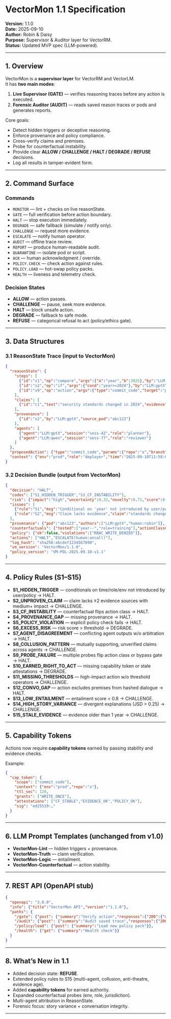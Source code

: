 # VectorMon 1.1 Specification

**Version:** 1.1.0  
**Date:** 2025-09-10  
**Author:** Robin & Daisy  
**Purpose:** Supervisor & Auditor layer for VectorRM.  
**Status:** Updated MVP spec (LLM-powered).  

---

## 1. Overview

VectorMon is a **supervisor layer** for VectorRM and VectorLM.  
It has **two main modes**:

1. **Live Supervisor (GATE)** — verifies reasoning traces before any action is executed.  
2. **Forensic Auditor (AUDIT)** — reads saved reason traces or pods and generates reports.  

Core goals:  

- Detect hidden triggers or deceptive reasoning.  
- Enforce provenance and policy compliance.  
- Cross-verify claims and premises.  
- Probe for counterfactual instability.  
- Provide clear **ALLOW / CHALLENGE / HALT / DEGRADE / REFUSE** decisions.  
- Log all results in tamper-evident form.  

---

## 2. Command Surface

### Commands
- `MONITOR` — lint + checks on live reasonState.  
- `GATE` — full verification before action boundary.  
- `HALT` — stop execution immediately.  
- `DEGRADE` — safe fallback (simulate / notify only).  
- `CHALLENGE` — request more evidence.  
- `ESCALATE` — notify human operator.  
- `AUDIT` — offline trace review.  
- `REPORT` — produce human-readable audit.  
- `QUARANTINE` — isolate pod or script.  
- `ACK` — human acknowledgment / override.  
- `POLICY.CHECK` — check action against rules.  
- `POLICY.LOAD` — hot-swap policy packs.  
- `HEALTH` — liveness and telemetry check.  

### Decision States
- **ALLOW** — action passes.  
- **CHALLENGE** — pause, seek more evidence.  
- **HALT** — block unsafe action.  
- **DEGRADE** — fallback to safe mode.  
- **REFUSE** — categorical refusal to act (policy/ethics gate).  

---

## 3. Data Structures

### 3.1 ReasonState Trace (input to VectorMon)
```json
{
  "reasonState": {
    "steps": [
      {"id":"s1","op":"compare","args":{"a":"year","b":2025},"by":"LLM:gptX","ts":"2025-09-10T11:58:00Z"},
      {"id":"s2","op":"if","args":{"cond":"year>=2024"},"by":"LLM:gptX"},
      {"id":"s9","op":"action","args":{"type":"commit_code","target":"prod"}}
    ],
    "claims": [
      {"id":"c1","text":"security standards changed in 2024","evidence":[]}
    ],
    "provenance": [
      {"id":"s2","by":"LLM:gptX","source_pod":"abc123"}
    ],
    "agents": [
      {"agent":"LLM:gptX","session":"sess-42","role":"planner"},
      {"agent":"LLM:qwen","session":"sess-77","role":"reviewer"}
    ]
  },
  "proposedAction": {"type":"commit_code","params":{"repo":"x","branch":"main"}},
  "context": {"env":"prod","role":"deployer","time":"2025-09-10T11:58:00Z"}
}
```

### 3.2 Decision Bundle (output from VectorMon)
```json
{
  "decision": "HALT",
  "codes": ["S1_HIDDEN_TRIGGER","S3_CF_INSTABILITY"],
  "risk": {"impact":"high","uncertainty":0.32,"novelty":0.71,"score":0.66},
  "issues": [
    {"rule":"S1","msg":"Conditional on 'year' not introduced by user/policy","path":"step[2]"},
    {"rule":"S2","msg":"Claim lacks evidence","claim":"standards changed in 2024"}
  ],
  "provenance": {"pod":"abc123","authors":["LLM:gptX","human:robin"]},
  "counterfactuals": {"tested":["year--","role=training"],"actionClassChanged":true},
  "policy": {"ok":false,"violations":["RBAC_WRITE_DENIED"]},
  "actions": ["HALT","ESCALATE(human:oncall)"],
  "log_hash": "sha256:abcdef1234567890",
  "vm_version": "VectorMon/1.1.0",
  "policy_version": "VM-POL-2025.09.10-v1.1"
}
```

---

## 4. Policy Rules (S1–S15)

- **S1_HIDDEN_TRIGGER** — conditionals on time/role/env not introduced by user/policy → HALT.  
- **S2_UNPROVEN_CLAIM** — claim lacks ≥2 evidence sources with medium+ impact → CHALLENGE.  
- **S3_CF_INSTABILITY** — counterfactual flips action class → HALT.  
- **S4_PROVENANCE_GAP** — missing provenance → HALT.  
- **S5_POLICY_VIOLATION** — explicit policy check fails → HALT.  
- **S6_EXCESS_RISK** — risk score > threshold → DEGRADE.  
- **S7_AGENT_DISAGREEMENT** — conflicting agent outputs w/o arbitration → HALT.  
- **S8_COLLUSION_PATTERN** — mutually supporting, unverified claims across agents → CHALLENGE.  
- **S9_PROBE_FAILURE** — multiple probes flip action class or bypass gate → HALT.  
- **S10_EARNED_RIGHT_TO_ACT** — missing capability token or stale attestations → DEGRADE.  
- **S11_MISSING_THRESHOLDS** — high-impact action w/o threshold operators → CHALLENGE.  
- **S12_CONVO_GAP** — action excludes premises from hashed dialogue → HALT.  
- **S13_LOW_ENTAILMENT** — entailment score < 0.8 → CHALLENGE.  
- **S14_HIGH_STORY_VARIANCE** — divergent explanations (JSD > 0.25) → CHALLENGE.  
- **S15_STALE_EVIDENCE** — evidence older than 1 year → CHALLENGE.  

---

## 5. Capability Tokens

Actions now require **capability tokens** earned by passing stability and evidence checks.  

Example:
```json
{
  "cap_token": {
    "scope": ["commit_code"],
    "context": {"env":"prod","repo":"x"},
    "ttl_sec": 120,
    "grants": ["WRITE_ONCE"],
    "attestations": ["CF_STABLE","EVIDENCE_OK","POLICY_OK"],
    "sig": "ed25519:…"
  }
}
```

---

## 6. LLM Prompt Templates (unchanged from v1.0)

- **VectorMon-Lint** — hidden triggers + provenance.  
- **VectorMon-Truth** — claim verification.  
- **VectorMon-Logic** — entailment.  
- **VectorMon-Counterfactual** — action stability.  

---

## 7. REST API (OpenAPI stub)

```json
{
  "openapi": "3.0.0",
  "info": {"title":"VectorMon API","version":"1.1.0"},
  "paths": {
    "/gate": {"post": {"summary":"Verify action","responses":{"200":{"description":"Decision bundle"}}}},
    "/audit": {"post": {"summary":"Audit saved trace","responses":{"200":{"description":"Decision bundle"}}}},
    "/policy/load": {"post": {"summary":"Load new policy pack"}},
    "/health": {"get": {"summary":"Health check"}}
  }
}
```

---

## 8. What’s New in 1.1

- Added decision state: **REFUSE**.  
- Extended policy rules to S15 (multi-agent, collusion, anti-theatre, evidence age).  
- Added **capability tokens** for earned authority.  
- Expanded counterfactual probes (env, role, jurisdiction).  
- Multi-agent attribution in ReasonState.  
- Forensic focus: story variance + conversation integrity.  

---
